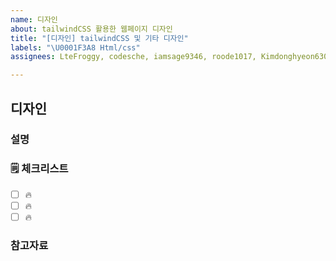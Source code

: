 ```yaml
---
name: 디자인
about: tailwindCSS 활용한 웹페이지 디자인
title: "[디자인] tailwindCSS 및 기타 디자인"
labels: "\U0001F3A8 Html/css"
assignees: LteFroggy, codesche, iamsage9346, roode1017, Kimdonghyeon6306

---
```


## 디자인

### 설명

<!-- 설명을 작성합니다. -->


### 🗒 체크리스트

- [ ] 🔥
- [ ] 🔥 
- [ ] 🔥 

### 참고자료

<!-- 참고할 정보나 링크를 작성합니다. -->
